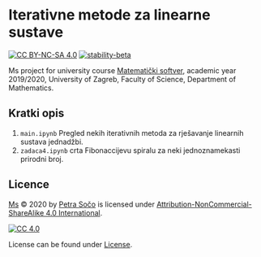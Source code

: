 # Iterativne metode za linearne sustave

[![CC BY-NC-SA 4.0][cc-shield]][cc]
[![stability-beta](https://img.shields.io/badge/stability-beta-33bbff.svg)](https://github.com/mkenney/software-guides/blob/master/STABILITY-BADGES.md#beta)


Ms project for university course [Matematički softver](https://www.pmf.unizg.hr/math/predmet/matsof_b), academic year 2019/2020, University of Zagreb, Faculty of Science, Department of Mathematics.


## Kratki opis 
1. `main.ipynb` Pregled nekih iterativnih metoda za rješavanje linearnih sustava jednadžbi. 
2. `zadaca4.ipynb` crta Fibonaccijevu spiralu za neki jednoznamekasti prirodni broj.  

## Licence
  
 [Ms](https://github.com/sopetra/ms) © 2020 by [Petra Sočo](https://github.com/sopetra) is licensed under [Attribution-NonCommercial-ShareAlike 4.0 International][cc].

[![CC 4.0][cc-image]][cc]


[cc]: https://creativecommons.org/licenses/by-nc-sa/4.0/?ref=chooser-v1
[cc-image]: https://licensebuttons.net/l/by-nc-sa/4.0/88x31.png
[cc-shield]: https://img.shields.io/badge/License-CC%20BY--SA%204.0-lightgrey.svg


License can be found under [License](LICENSE).
